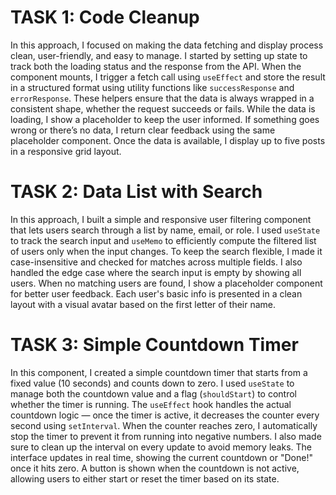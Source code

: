 # TASK 1: Code Cleanup

In this approach, I focused on making the data fetching and display process clean, user-friendly, and easy to manage. I started by setting up state to track both the loading status and the response from the API. When the component mounts, I trigger a fetch call using `useEffect` and store the result in a structured format using utility functions like `successResponse` and `errorResponse`. These helpers ensure that the data is always wrapped in a consistent shape, whether the request succeeds or fails. While the data is loading, I show a placeholder to keep the user informed. If something goes wrong or there’s no data, I return clear feedback using the same placeholder component. Once the data is available, I display up to five posts in a responsive grid layout.

# TASK 2: Data List with Search

In this approach, I built a simple and responsive user filtering component that lets users search through a list by name, email, or role. I used `useState` to track the search input and `useMemo` to efficiently compute the filtered list of users only when the input changes. To keep the search flexible, I made it case-insensitive and checked for matches across multiple fields. I also handled the edge case where the search input is empty by showing all users. When no matching users are found, I show a placeholder component for better user feedback. Each user's basic info is presented in a clean layout with a visual avatar based on the first letter of their name.

# TASK 3: Simple Countdown Timer

In this component, I created a simple countdown timer that starts from a fixed value (10 seconds) and counts down to zero. I used `useState` to manage both the countdown value and a flag (`shouldStart`) to control whether the timer is running. The `useEffect` hook handles the actual countdown logic — once the timer is active, it decreases the counter every second using `setInterval`. When the counter reaches zero, I automatically stop the timer to prevent it from running into negative numbers. I also made sure to clean up the interval on every update to avoid memory leaks. The interface updates in real time, showing the current countdown or "Done!" once it hits zero. A button is shown when the countdown is not active, allowing users to either start or reset the timer based on its state.
